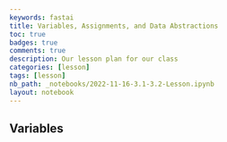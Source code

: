 ```yaml
---
keywords: fastai
title: Variables, Assignments, and Data Abstractions
toc: true 
badges: true
comments: true
description: Our lesson plan for our class
categories: [lesson]
tags: [lesson]
nb_path: _notebooks/2022-11-16-3.1-3.2-Lesson.ipynb
layout: notebook
---
```


<!--
#################################################
### THIS FILE WAS AUTOGENERATED! DO NOT EDIT! ###
#################################################
# file to edit: _notebooks/2022-11-16-3.1-3.2-Lesson.ipynb
-->

<div class="container" id="notebook-container">
        
<div class="cell border-box-sizing text_cell rendered"><div class="inner_cell">
<div class="text_cell_render border-box-sizing rendered_html">
<h2 id="Variables">Variables<a class="anchor-link" href="#Variables"> </a></h2>
</div>
</div>
</div>
</div>
 

